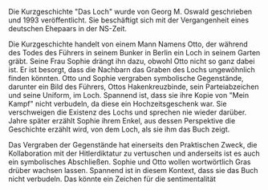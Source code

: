 Die Kurzgeschichte "Das Loch" wurde von Georg M. Oswald geschrieben und 1993 veröffentlicht. Sie beschäftigt sich mit der Vergangenheit eines deutschen Ehepaars in der NS-Zeit.

Die Kurzgeschichte handelt von einem Mann Namens Otto, der während des Todes des Führers in seinem Bunker in Berlin ein Loch in seinem Garten gräbt. Seine Frau Sophie drängt ihn dazu, obwohl Otto nicht so ganz dabei ist. 
Er ist besorgt, dass die Nachbarn das Graben des Lochs ungewöhnlich finden könnten. Otto und Sophie vergraben symbolische Gegenstände, darunter ein Bild des Führers, Ottos Hakenkreuzbinde, sein Parteiabzeichen und seine Uniform, im Loch. Spannend ist, dass sie ihre Kopie von "Mein Kampf" nicht verbudeln, da diese ein Hochzeitsgeschenk war. Sie verschweigen die Existenz des Lochs und sprechen nie wieder darüber. Jahre später erzählt Sophie ihrem Enkel, aus dessen Perspektive die Geschichte erzählt wird, von dem Loch, als sie ihm das Buch zeigt.

Das Vergraben der Gegenstände hat einerseits den Praktischen Zweck, die Kollaboration mit der Hitlerdiktatur zu vertuschen und anderseits ist es auch ein symbolisches Abschließen. Sophie und Otto wollen wortwörtlich Gras drüber wachsen lassen. Spannend ist in diesem Kontext, dass sie das Buch nicht verbudeln. Das könnte ein Zeichen für die sentimentalität 